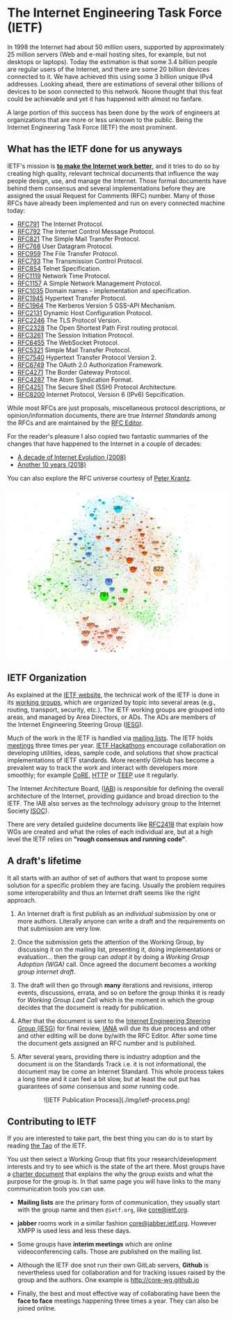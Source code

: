 # The Internet Engineering Task Force (IETF)

In 1998 the Internet had about 50 million users, supported by approximately 25 million servers (Web and e-mail hosting sites, for example, but not desktops or laptops). Today the estimation is that some 3.4 billion people are regular users of the Internet, and there are some 20 billion devices connected to it. We have achieved this using some 3 billion unique IPv4 addresses. Looking ahead, there are estimations of several other billions of devices to be soon connected to this network. Noone thought that this feat could be achievable and yet it has happened with almost no fanfare.

A large portion of this success has been done by the work of engineers at organizations that are more or less unknown to the public. Being the Internet Engineering Task Force (IETF) the most prominent.

## What has the IETF done for us anyways

IETF's mission is **[to make the Internet work better](https://tools.ietf.org/html/rfc3935)**, and it tries to do so by creating high quality, relevant technical documents that influence the way people design, use, and manage the Internet. Those formal documents have behind them consensus and several implementations before they are assigned the usual Request for Comments (RFC) number.  Many of those RFCs have already been implemented and run on every connected machine today:

- [RFC791](https://tools.ietf.org/html/rfc791) The Internet Protocol.
- [RFC792](https://tools.ietf.org/html/rfc792) The Internet Control Message Protocol.
- [RFC821](https://tools.ietf.org/html/rfc821) The Simple Mail Transfer Protocol.
- [RFC768](https://tools.ietf.org/html/rfc768) User Datagram Protocol.
- [RFC959](https://tools.ietf.org/html/rfc959) The File Transfer Protocol.
- [RFC793](https://tools.ietf.org/html/rfc793) The Transmission Control Protocol.
- [RFC854](https://tools.ietf.org/html/rfc854) Telnet Specification.
- [RFC1119](https://tools.ietf.org/html/rfc1119) Network Time Protocol.
- [RFC1157](https://tools.ietf.org/html/rfc1157) A Simple Network Management Protocol.
- [RFC1035](https://tools.ietf.org/html/rfc1035) Domain names - implementation and specification.
- [RFC1945](https://tools.ietf.org/html/rfc1945) Hypertext Transfer Protocol.
- [RFC1964](https://tools.ietf.org/html/rfc1964) The Kerberos Version 5 GSS-API Mechanism.
- [RFC2131](https://tools.ietf.org/html/rfc2131) Dynamic Host Configuration Protocol.
- [RFC2246](https://tools.ietf.org/html/rfc2246) The TLS Protocol Version.
- [RFC2328](https://tools.ietf.org/html/rfc2328) The Open Shortest Path First routing protocol.
- [RFC3261](https://tools.ietf.org/html/rfc3261) The Session Initiation Protocol.
- [RFC6455](https://tools.ietf.org/html/rfc6455) The WebSocket Protocol.
- [RFC5321](https://tools.ietf.org/html/rfc5321) Simple Mail Transfer Protocol.
- [RFC7540](https://tools.ietf.org/html/rfc7540) Hypertext Transfer Protocol Version 2.
- [RFC6749](https://tools.ietf.org/html/rfc6749) The OAuth 2.0 Authorization Framework.
- [RFC4271](https://tools.ietf.org/html/rfc4271) The Border Gateway Protocol.
- [RFC4287](https://tools.ietf.org/html/rfc4287) The Atom Syndication Format.
- [RFC4251](https://tools.ietf.org/html/rfc4251) The Secure Shell (SSH) Protocol Architecture.
- [RFC8200](https://tools.ietf.org/html/rfc8200) Internet Protocol, Version 6 (IPv6) Sepcification.

While most RFCs are just proposals, miscellaneous protocol descriptions, or opinion/information documents, there are true *Internet Standards* among the RFCs and are maintained by the [RFC Editor](http://www.rfc-editor.org/standards).

For the reader's pleasure I also copied two fantastic summaries of the changes that have happened to the Internet in a couple of decades:

- [A decade of Internet Evolution (2008)](./10years.md)
- [Another 10 years (2018)](./another10years.md)

You can also explore the RFC universe courtesy of [Peter Krantz](https://www.peterkrantz.com/v11n/rfc/).

![RFC weighted by reference map](./img/rfc-map.jpg)

## IETF Organization

As explained at the [IETF website](https://www.ietf.org/about/who/), the technical work of the IETF is done in its [working groups](https://www.ietf.org/how/wgs/), which are organized by topic into several areas (e.g., routing, transport, security, etc.). The IETF working groups are grouped into areas, and managed by Area Directors, or ADs. The ADs are members of the Internet Engineering Steering Group ([IESG](https://www.ietf.org/glossary.html#IESG)).

Much of the work in the IETF is handled via [mailing lists](https://www.ietf.org/list/). The IETF holds [meetings](https://www.ietf.org/how/meetings/) three times per year. [IETF Hackathons](https://www.ietf.org/how/runningcode/hackathons/) encourage collaboration on developing utilities, ideas, sample code, and solutions that show practical implementations of IETF standards. More recently GitHub has become a prevalent way to track the work and interact with developers more smoothly; for example [CoRE](https://github.com/core-wg), [HTTP](https://github.com/httpwg) or [TEEP](https://github.com/ietf-teep) use it regularly.

The Internet Architecture Board, ([IAB](https://www.ietf.org/glossary.html#IAB)) is responsible for defining the overall architecture of the Internet, providing guidance and broad direction to the IETF. The IAB also serves as the technology advisory group to the Internet Society [ISOC](https://www.ietf.org/glossary.html#ISOC)).

There are very detailed guideline documents like [RFC2418](https://tools.ietf.org/html/rfc2418) that explain how WGs are created and what the roles of each individual are, but at a high level the IETF relies on **"rough consensus and running code"**.

## A draft's lifetime

It all starts with an author of set of authors that want to propose some solution for a specific problem they are facing. Usually the problem requires some interoperability and thus an Internet draft seems like the right approach.

1. An Internet draft is first publish as an *individual submission* by one or more authors. Literally anyone can write a draft and the requirements on that submission are very low. 

2. Once the submission gets the attention of the Working Group, by discussing it on the mailing list, presenting it, doing implementations or evaluation... then the group can *adopt it* by doing a *Working Group Adoption (WGA)* call. Once agreed the document becomes a *working group internet draft*.

3. The draft will then go through **many** iterations and revisions, interop events, discussions, errata, and so on before the group thinks it is ready for *Working Group Last Call* which is the moment in which the group decides that the document is ready for publication.

4. After that the document is sent to the [Internet Engineering Steering Group (IESG)](https://www.ietf.org/about/groups/iesg/) for final review, [IANA](https://www.iana.org/) will due its due process and other and other editing will be done by/with the RFC Editor. After some time the document gets assigned an RFC number and is published. 

5. After several years, providing there is industry adoption and the document is on the Standards Track i.e. it is not informational, the document may be come an Internet Standard. This whole process takes a long time and it can feel a bit slow, but at least the out put has guarantees of *some* consensus and *some* running code.

<center>![IETF Publication Process](./img/ietf-process.png)</center>

## Contributing to IETF

If you are interested to take part, the best thing you can do is to start by reading [the Tao](https://www.ietf.org/about/participate/tao/) of the IETF.

You ust then select a Working Group that fits your research/development interests and try to see which is the state of the art there. Most groups have a [charter document](https://datatracker.ietf.org/wg/core/charter/) that explains the why the group exists and what the purpose for the group is. In that same page you will have links to the many communication tools you can use. 

* **Mailing lists** are the primary form of communication, they usually start with the group name and then `@ietf.org`, like <core@ietf.org>.

* **jabber** rooms work in a similar fashion <core@jabber.ietf.org>. However XMPP is used less and less these days.

* Some groups have **interim meetings** which are online videoconferencing calls. Those are published on the mailing list.

* Although the IETF doe snot run their own GitLab servers, **Github** is nevertheless used for collaboration and for tracking issues raised by the group and the authors. One example is <http://core-wg.github.io>

* Finally, the best and most effective way of collaborating have been the **face to face** meetings happening three times a year. They can also be joined online.
